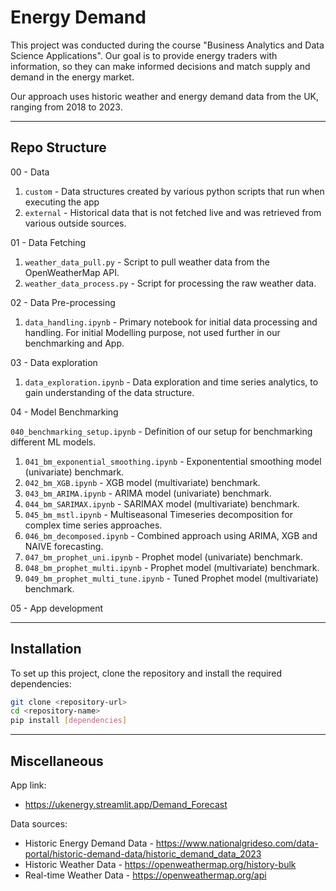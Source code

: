 # Energy Demand

This project was conducted during the course "Business Analytics and Data Science Applications". 
Our goal is to provide energy traders with information, so they can make informed decisions and match supply and demand in the energy market. 

Our approach uses historic weather and energy demand data from the UK, ranging from 2018 to 2023. 

---

## Repo Structure

00 - Data
  1.  `custom` - Data structures created by various python scripts that run when executing the app
  2.  `external` - Historical data that is not fetched live and was retrieved from various outside sources. 

01 - Data Fetching
  1.  `weather_data_pull.py` - Script to pull weather data from the OpenWeatherMap API.
  2.  `weather_data_process.py` - Script for processing the raw weather data.

02 - Data Pre-processing
  1. `data_handling.ipynb` - Primary notebook for initial data processing and handling. For initial Modelling purpose, not used further in our benchmarking and App.

03 - Data exploration
  1. `data_exploration.ipynb` - Data exploration and time series analytics, to gain understanding of the data structure.

04 - Model Benchmarking

`040_benchmarking_setup.ipynb` - Definition of our setup for benchmarking different ML models. 
  1. `041_bm_exponential_smoothing.ipynb` - Exponentential smoothing model (univariate) benchmark.
  2. `042_bm_XGB.ipynb` - XGB model (multivariate) benchmark. 
  3. `043_bm_ARIMA.ipynb` - ARIMA model (univariate) benchmark. 
  4. `044_bm_SARIMAX.ipynb` - SARIMAX model (multivariate) benchmark.
  5. `045_bm_mstl.ipynb` - Multiseasonal Timeseries decomposition for complex time series approaches.
  6. `046_bm_decomposed.ipynb` - Combined approach using ARIMA, XGB and NAIVE forecasting. 
  7. `047_bm_prophet_uni.ipynb` - Prophet model (univariate) benchmark. 
  8. `048_bm_prophet_multi.ipynb` - Prophet model (multivariate) benchmark.
  9. `049_bm_prophet_multi_tune.ipynb` - Tuned Prophet model (multivariate) benchmark.

05 - App development

---

## Installation
To set up this project, clone the repository and install the required dependencies:
```bash
git clone <repository-url>
cd <repository-name>
pip install [dependencies]
```

---

## Miscellaneous 

App link:
- https://ukenergy.streamlit.app/Demand_Forecast 

Data sources:
- Historic Energy Demand Data - https://www.nationalgrideso.com/data-portal/historic-demand-data/historic_demand_data_2023
- Historic Weather Data - https://openweathermap.org/history-bulk
- Real-time Weather Data - https://openweathermap.org/api

